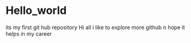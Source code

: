 # Hello_world
its my first git hub repository
Hi all i like to explore more github n hope it helps in my career

